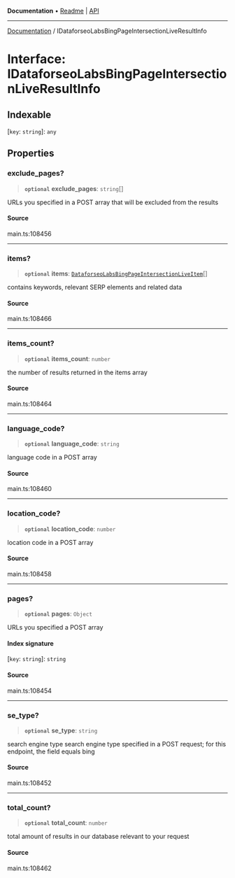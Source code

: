 **Documentation** • [Readme](../README.md) \| [API](../globals.md)

***

[Documentation](../README.md) / IDataforseoLabsBingPageIntersectionLiveResultInfo

# Interface: IDataforseoLabsBingPageIntersectionLiveResultInfo

## Indexable

 \[`key`: `string`\]: `any`

## Properties

### exclude\_pages?

> **`optional`** **exclude\_pages**: `string`[]

URLs you specified in a POST array that will be excluded from the results

#### Source

main.ts:108456

***

### items?

> **`optional`** **items**: [`DataforseoLabsBingPageIntersectionLiveItem`](../classes/DataforseoLabsBingPageIntersectionLiveItem.md)[]

contains keywords, relevant SERP elements and related data

#### Source

main.ts:108466

***

### items\_count?

> **`optional`** **items\_count**: `number`

the number of results returned in the items array

#### Source

main.ts:108464

***

### language\_code?

> **`optional`** **language\_code**: `string`

language code in a POST array

#### Source

main.ts:108460

***

### location\_code?

> **`optional`** **location\_code**: `number`

location code in a POST array

#### Source

main.ts:108458

***

### pages?

> **`optional`** **pages**: `Object`

URLs you specified a POST array

#### Index signature

 \[`key`: `string`\]: `string`

#### Source

main.ts:108454

***

### se\_type?

> **`optional`** **se\_type**: `string`

search engine type
search engine type specified in a POST request;
for this endpoint, the field equals bing

#### Source

main.ts:108452

***

### total\_count?

> **`optional`** **total\_count**: `number`

total amount of results in our database relevant to your request

#### Source

main.ts:108462
